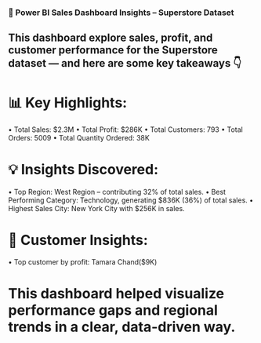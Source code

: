 ### 🚀 Power BI Sales Dashboard Insights – Superstore Dataset

## This dashboard explore sales, profit, and customer performance for the Superstore dataset — and here are some key takeaways 👇

# 📊 Key Highlights:
 • Total Sales: $2.3M
 • Total Profit: $286K
 • Total Customers: 793
 • Total Orders: 5009
 • Total Quantity Ordered: 38K

# 💡 Insights Discovered:
 • Top Region: West Region – contributing 32% of total sales.
 • Best Performing Category: Technology, generating $836K (36%) of total sales.
 • Highest Sales City: New York City with $256K in sales.

# 💼 Customer Insights:
 • Top customer by profit: Tamara Chand($9K)

# This dashboard helped visualize performance gaps and regional trends in a clear, data-driven way.

